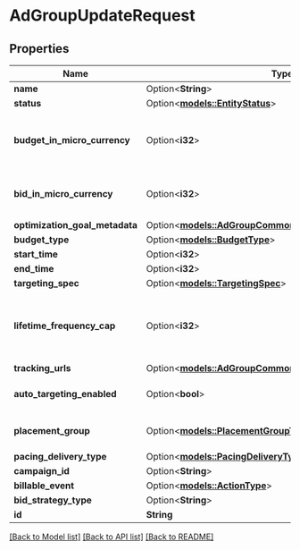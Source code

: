 # AdGroupUpdateRequest

## Properties

Name | Type | Description | Notes
------------ | ------------- | ------------- | -------------
**name** | Option<**String**> | Ad group name. | [optional]
**status** | Option<[**models::EntityStatus**](EntityStatus.md)> | Ad group/entity status. | [optional]
**budget_in_micro_currency** | Option<**i32**> | Budget in micro currency. This field is **REQUIRED** for non-CBO (campaign budget optimization) campaigns.  A CBO campaign automatically generates ad group budgets from its campaign budget to maximize campaign outcome. A CBO campaign is limited to 70 or less ad groups. | [optional]
**bid_in_micro_currency** | Option<**i32**> | Bid price in micro currency. This field is **REQUIRED** for the following campaign objective_type/billable_event combinations: AWARENESS/IMPRESSION, CONSIDERATION/CLICKTHROUGH, CATALOG_SALES/CLICKTHROUGH, VIDEO_VIEW/VIDEO_V_50_MRC. | [optional]
**optimization_goal_metadata** | Option<[**models::AdGroupCommonOptimizationGoalMetadata**](AdGroupCommon_optimization_goal_metadata.md)> |  | [optional]
**budget_type** | Option<[**models::BudgetType**](BudgetType.md)> |  | [optional]
**start_time** | Option<**i32**> | Ad group start time. Unix timestamp in seconds. Defaults to current time. | [optional]
**end_time** | Option<**i32**> | Ad group end time. Unix timestamp in seconds. | [optional]
**targeting_spec** | Option<[**models::TargetingSpec**](TargetingSpec.md)> |  | [optional]
**lifetime_frequency_cap** | Option<**i32**> | Set a limit to the number of times a promoted pin from this campaign can be impressed by a pinner within the past rolling 30 days. Only available for CPM (cost per mille (1000 impressions))  ad groups. A CPM ad group has an IMPRESSION <a href=\"https://developers.pinterest.com/docs/redoc/#section/Billable-event\">billable_event</a> value. This field **REQUIRES** the `end_time` field. | [optional]
**tracking_urls** | Option<[**models::AdGroupCommonTrackingUrls**](AdGroupCommon_tracking_urls.md)> |  | [optional]
**auto_targeting_enabled** | Option<**bool**> | Enable auto-targeting for ad group. Also known as <a href=\"https://help.pinterest.com/en/business/article/expanded-targeting\" target=\"_blank\">\"expanded targeting\"</a>. | [optional]
**placement_group** | Option<[**models::PlacementGroupType**](PlacementGroupType.md)> | <a href=\"https://developers.pinterest.com/docs/redoc/#section/Placement-group\">Placement group</a>. | [optional]
**pacing_delivery_type** | Option<[**models::PacingDeliveryType**](PacingDeliveryType.md)> |  | [optional]
**campaign_id** | Option<**String**> | Campaign ID of the ad group. | [optional]
**billable_event** | Option<[**models::ActionType**](ActionType.md)> |  | [optional]
**bid_strategy_type** | Option<**String**> | Bid strategy type | [optional]
**id** | **String** | Ad group ID. | 

[[Back to Model list]](../README.md#documentation-for-models) [[Back to API list]](../README.md#documentation-for-api-endpoints) [[Back to README]](../README.md)


